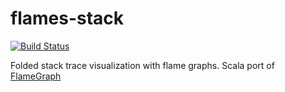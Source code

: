 # flames-stack

[![Build Status](https://travis-ci.com/kornelrabczak/flames-stack.svg?branch=master)](https://travis-ci.com/kornelrabczak/flames-stack)

Folded stack trace visualization with flame graphs. Scala port of [FlameGraph](https://github.com/brendangregg/FlameGraph)
